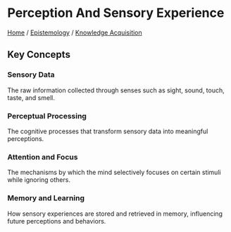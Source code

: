 # Perception And Sensory Experience

[Home](../../../../README.md) / [Epistemology](../../../../epistemology/README.md) / [Knowledge Acquisition](../../../epistemology/knowledge_acquisition/README.md)

## Key Concepts

### Sensory Data

The raw information collected through senses such as sight, sound, touch, taste, and smell.

### Perceptual Processing

The cognitive processes that transform sensory data into meaningful perceptions.

### Attention and Focus

The mechanisms by which the mind selectively focuses on certain stimuli while ignoring others.

### Memory and Learning

How sensory experiences are stored and retrieved in memory, influencing future perceptions and behaviors.

